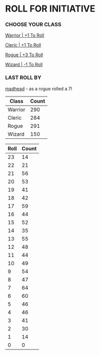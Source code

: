 # ROLL FOR INITIATIVE
### CHOOSE YOUR CLASS

[Warrior | +1 To Roll](https://github.com/benjaminsampica/benjaminsampica/issues/new?title=roll%7Cwarrior&body=Just+click+%27Submit+new+issue%27.)

[Cleric | +1 To Roll](https://github.com/benjaminsampica/benjaminsampica/issues/new?title=roll%7Ccleric&body=Just+click+%27Submit+new+issue%27.)

[Rogue | +3 To Roll](https://github.com/benjaminsampica/benjaminsampica/issues/new?title=roll%7Crogue&body=Just+click+%27Submit+new+issue%27.)

[Wizard | -1 To Roll](https://github.com/benjaminsampica/benjaminsampica/issues/new?title=roll%7Cwizard&body=Just+click+%27Submit+new+issue%27.)
### LAST ROLL BY
[madhead](https://www.github.com/madhead) - as a rogue rolled a 7!

|Class|Count|
|-|-|
|Warrior|290|
|Cleric|284|
|Rogue|291|
|Wizard|150|

|Roll|Count|
|-|-|
|23|14
|22|21
|21|56
|20|53
|19|41
|18|42
|17|59
|16|44
|15|52
|14|35
|13|55
|12|48
|11|44
|10|49
|9|54
|8|47
|7|64
|6|60
|5|46
|4|46
|3|41
|2|30
|1|14
|0|0
